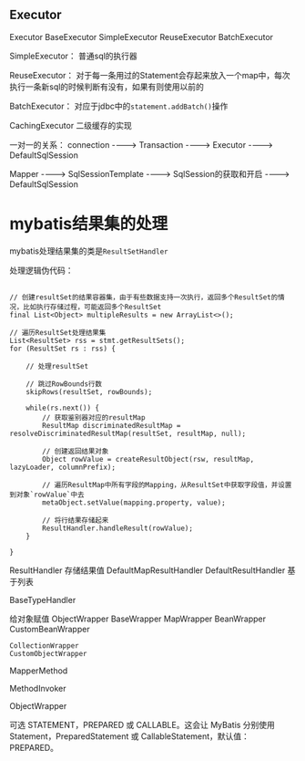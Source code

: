 ## Executor

Executor
	BaseExecutor
		SimpleExecutor
		ReuseExecutor
		BatchExecutor
		
SimpleExecutor： 普通sql的执行器

ReuseExecutor： 对于每一条用过的Statement会存起来放入一个map中，每次执行一条新sql的时候判断有没有，如果有则使用以前的

BatchExecutor：
	对应于jdbc中的`statement.addBatch()`操作
	

CachingExecutor
	二级缓存的实现
	
	
	
一对一的关系：
connection ----> Transaction ----> Executor ----> DefaultSqlSession


Mapper ----> SqlSessionTemplate ----> SqlSession的获取和开启 ----> DefaultSqlSession



	

# mybatis结果集的处理

mybatis处理结果集的类是`ResultSetHandler`

处理逻辑伪代码：
```

// 创建resultSet的结果容器集，由于有些数据支持一次执行，返回多个ResultSet的情况，比如执行存储过程，可能返回多个ResultSet
final List<Object> multipleResults = new ArrayList<>();

// 遍历ResultSet处理结果集
List<ResultSet> rss = stmt.getResultSets();
for (ResultSet rs : rss) {

	// 处理resultSet
	
	// 跳过RowBounds行数
	skipRows(resultSet, rowBounds);
	
	while(rs.next()) {
		// 获取鉴别器对应的resultMap
		ResultMap discriminatedResultMap = resolveDiscriminatedResultMap(resultSet, resultMap, null);
		
		// 创建返回结果对象
		Object rowValue = createResultObject(rsw, resultMap, lazyLoader, columnPrefix);
		
		// 遍历ResultMap中所有字段的Mapping，从ResultSet中获取字段值，并设置到对象`rowValue`中去
		metaObject.setValue(mapping.property, value);
		
		// 将行结果存储起来
		ResultHandler.handleResult(rowValue);
	}

}

```


ResultHandler  存储结果值
	DefaultMapResultHandler
	DefaultResultHandler	基于列表


BaseTypeHandler


给对象赋值
ObjectWrapper
	BaseWrapper
		MapWrapper
		BeanWrapper
			CustomBeanWrapper
			
	CollectionWrapper
	CustomObjectWrapper
	


MapperMethod	










MethodInvoker

ObjectWrapper




可选 STATEMENT，PREPARED 或 CALLABLE。这会让 MyBatis 分别使用 Statement，PreparedStatement 或 CallableStatement，默认值：PREPARED。
















